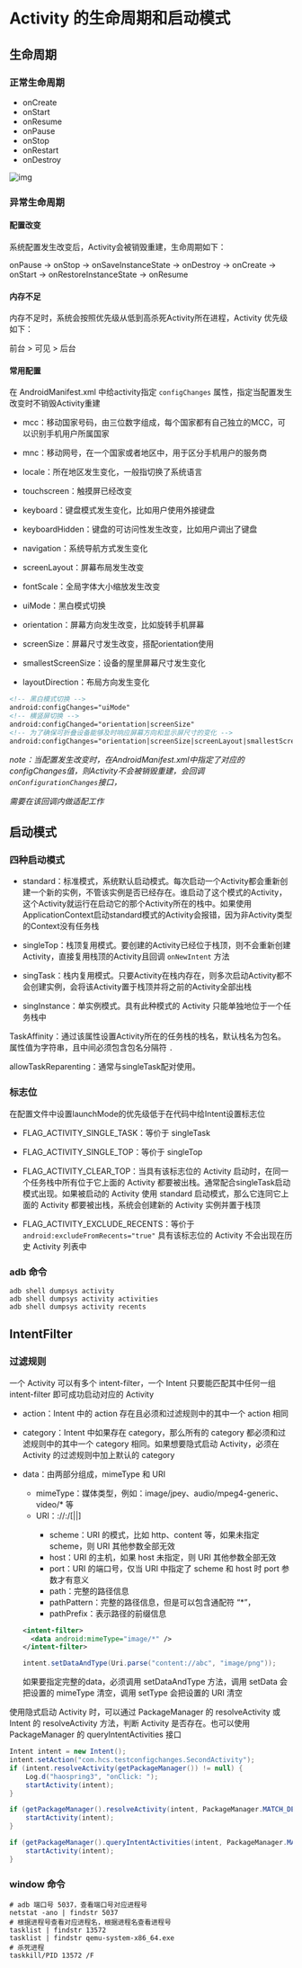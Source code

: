 # Activity 的生命周期和启动模式

## 生命周期

### 正常生命周期

- onCreate
- onStart
- onResume
- onPause
- onStop
- onRestart
- onDestroy

 ![img](./01_Activity%20%E7%9A%84%E7%94%9F%E5%91%BD%E5%91%A8%E6%9C%9F%E5%92%8C%E5%90%AF%E5%8A%A8%E6%A8%A1%E5%BC%8F.assets/activity_lifecycle.png)

### 异常生命周期

#### 配置改变

系统配置发生改变后，Activity会被销毁重建，生命周期如下：

onPause -> onStop -> onSaveInstanceState -> onDestroy -> onCreate -> onStart -> onRestoreInstanceState -> onResume

#### 内存不足

内存不足时，系统会按照优先级从低到高杀死Activity所在进程，Activity 优先级如下：

前台 > 可见 > 后台

#### 常用配置

在 AndroidManifest.xml 中给activity指定 `configChanges` 属性，指定当配置发生改变时不销毁Activity重建

- mcc：移动国家号码，由三位数字组成，每个国家都有自己独立的MCC，可以识别手机用户所属国家

- mnc：移动网号，在一个国家或者地区中，用于区分手机用户的服务商

- locale：所在地区发生变化，一般指切换了系统语言
- touchscreen：触摸屏已经改变

- keyboard：键盘模式发生变化，比如用户使用外接键盘

- keyboardHidden：键盘的可访问性发生改变，比如用户调出了键盘

- navigation：系统导航方式发生变化

- screenLayout：屏幕布局发生改变

- fontScale：全局字体大小缩放发生改变
- uiMode：黑白模式切换
- orientation：屏幕方向发生改变，比如旋转手机屏幕
- screenSize：屏幕尺寸发生改变，搭配orientation使用
- smallestScreenSize：设备的屋里屏幕尺寸发生变化
- layoutDirection：布局方向发生变化

~~~xml
<!-- 黑白模式切换 -->
android:configChanges="uiMode"
<!-- 横竖屏切换 -->
android:configChanged="orientation|screenSize"
<!-- 为了确保可折叠设备能够及时响应屏幕方向和显示屏尺寸的变化 -->
android:configChanges="orientation|screenSize|screenLayout|smallestScreenSize"
~~~

*note：当配置发生改变时，在AndroidManifest.xml中指定了对应的configChanges值，则Activity不会被销毁重建，会回调`onConfigurationChanges`接口，*

*需要在该回调内做适配工作*

## 启动模式

### 四种启动模式

- standard：标准模式，系统默认启动模式。每次启动一个Activity都会重新创建一个新的实例，不管该实例是否已经存在。谁启动了这个模式的Activity，这个Activity就运行在启动它的那个Activity所在的栈中。如果使用ApplicationContext启动standard模式的Activity会报错，因为非Activity类型的Context没有任务栈

- singleTop：栈顶复用模式。要创建的Activity已经位于栈顶，则不会重新创建Activity，直接复用栈顶的Activity且回调 `onNewIntent` 方法
- singTask：栈内复用模式。只要Activity在栈内存在，则多次启动Activity都不会创建实例，会将该Activity置于栈顶并将之前的Activity全部出栈
- singInstance：单实例模式。具有此种模式的 Activity 只能单独地位于一个任务栈中

TaskAffinity：通过该属性设置Activity所在的任务栈的栈名，默认栈名为包名。属性值为字符串，且中间必须包含包名分隔符 `.`

allowTaskReparenting：通常与singleTask配对使用。

### 标志位

在配置文件中设置launchMode的优先级低于在代码中给Intent设置标志位

- FLAG_ACTIVITY_SINGLE_TASK：等价于 singleTask
- FLAG_ACTIVITY_SINGLE_TOP：等价于 singleTop

- FLAG_ACTIVITY_CLEAR_TOP：当具有该标志位的 Activity 启动时，在同一个任务栈中所有位于它上面的 Activity 都要被出栈。通常配合singleTask启动模式出现。如果被启动的 Activity 使用 standard 启动模式，那么它连同它上面的 Activity 都要被出栈，系统会创建新的 Activity 实例并置于栈顶
- FLAG_ACTIVITY_EXCLUDE_RECENTS：等价于 `android:excludeFromRecents="true"` 具有该标志位的 Activity 不会出现在历史 Activity 列表中

### adb 命令

~~~shell
adb shell dumpsys activity
adb shell dumpsys activity activities
adb shell dumpsys activity recents
~~~

## IntentFilter

### 过滤规则

一个 Activity 可以有多个 intent-filter，一个 Intent 只要能匹配其中任何一组 intent-filter 即可成功启动对应的 Activity

- action：Intent 中的 action 存在且必须和过滤规则中的其中一个 action 相同

- category：Intent 中如果存在 category，那么所有的 category 都必须和过滤规则中的其中一个 category 相同。如果想要隐式启动 Activity，必须在 Activity 的过滤规则中加上默认的 category

- data：由两部分组成，mimeType 和 URI

  - mimeType：媒体类型，例如：image/jpey、audio/mpeg4-generic、video/* 等
  - URI：<scheme>://<host>:<port>/[<path>|<pathPrefix>|<pathPattern>]
    - scheme：URI 的模式，比如 http、content 等，如果未指定 scheme，则 URI 其他参数全部无效
    - host：URI 的主机，如果 host 未指定，则 URI 其他参数全部无效
    - port：URI 的端口号，仅当 URI 中指定了 scheme 和 host 时 port 参数才有意义
    - path：完整的路径信息
    - pathPattern：完整的路径信息，但是可以包含通配符 “*”，
    - pathPrefix：表示路径的前缀信息

  ~~~xml
  <intent-filter>
  	<data android:mimeType="image/*" />
  </intent-filter>
  ~~~

  ~~~java
  intent.setDataAndType(Uri.parse("content://abc", "image/png"));
  ~~~

  如果要指定完整的data，必须调用 setDataAndType 方法，调用 setData 会把设置的 mimeType 清空，调用 setType 会把设置的 URI 清空

使用隐式启动 Activity 时，可以通过 PackageManager 的 resolveActivity 或 Intent 的 resolveActivity 方法，判断 Activity 是否存在。也可以使用 PackageManager 的 queryIntentActivities 接口

~~~java
Intent intent = new Intent();
intent.setAction("com.hcs.testconfigchanges.SecondActivity");
if (intent.resolveActivity(getPackageManager()) != null) {
    Log.d("haospring3", "onClick: ");
    startActivity(intent);
}

if (getPackageManager().resolveActivity(intent, PackageManager.MATCH_DEFAULT_ONLY) != null) {
    startActivity(intent);
}

if (getPackageManager().queryIntentActivities(intent, PackageManager.MATCH_DEFAULT_ONLY) != null) {
    startActivity(intent);
}
~~~

### window 命令

~~~shell
# adb 端口号 5037，查看端口号对应进程号
netstat -ano | findstr 5037
# 根据进程号查看对应进程名，根据进程名查看进程号
tasklist | findstr 13572
tasklist | findstr qemu-system-x86_64.exe
# 杀死进程
taskkill/PID 13572 /F
~~~


